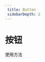 ```yaml
---
 title: Button
 sidebarDepth: 2
---
```


# 按钮

使用方法

<ClientOnly>
  <button-demos></button-demos>
</ClientOnly>